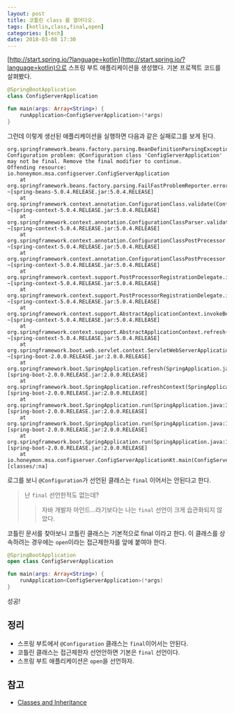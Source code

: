 ```yaml
---
layout: post
title: 코틀린 class 를 열어다오.  
tags: [kotlin,class,final,open]
categories: [tech]
date: 2018-03-08 17:30
---
```


[http://start.spring.io/?language=kotlin](http://start.spring.io/?language=kotlin)으로 스프링 부트 애플리케이션을 생성했다. 기본 프로젝트 코드를 살펴봤다.

```kotlin
@SpringBootApplication
class ConfigServerApplication

fun main(args: Array<String>) {
    runApplication<ConfigServerApplication>(*args)
}
```
그런데 이렇게 생선된 애플리케이션을 실행하면 다음과 같은 실패로그를 보게 된다.

```
org.springframework.beans.factory.parsing.BeanDefinitionParsingException: Configuration problem: @Configuration class 'ConfigServerApplication' may not be final. Remove the final modifier to continue.
Offending resource: io.honeymon.msa.configserver.ConfigServerApplication
	at org.springframework.beans.factory.parsing.FailFastProblemReporter.error(FailFastProblemReporter.java:72) ~[spring-beans-5.0.4.RELEASE.jar:5.0.4.RELEASE]
	at org.springframework.context.annotation.ConfigurationClass.validate(ConfigurationClass.java:217) ~[spring-context-5.0.4.RELEASE.jar:5.0.4.RELEASE]
	at org.springframework.context.annotation.ConfigurationClassParser.validate(ConfigurationClassParser.java:207) ~[spring-context-5.0.4.RELEASE.jar:5.0.4.RELEASE]
	at org.springframework.context.annotation.ConfigurationClassPostProcessor.processConfigBeanDefinitions(ConfigurationClassPostProcessor.java:317) ~[spring-context-5.0.4.RELEASE.jar:5.0.4.RELEASE]
	at org.springframework.context.annotation.ConfigurationClassPostProcessor.postProcessBeanDefinitionRegistry(ConfigurationClassPostProcessor.java:233) ~[spring-context-5.0.4.RELEASE.jar:5.0.4.RELEASE]
	at org.springframework.context.support.PostProcessorRegistrationDelegate.invokeBeanDefinitionRegistryPostProcessors(PostProcessorRegistrationDelegate.java:273) ~[spring-context-5.0.4.RELEASE.jar:5.0.4.RELEASE]
	at org.springframework.context.support.PostProcessorRegistrationDelegate.invokeBeanFactoryPostProcessors(PostProcessorRegistrationDelegate.java:93) ~[spring-context-5.0.4.RELEASE.jar:5.0.4.RELEASE]
	at org.springframework.context.support.AbstractApplicationContext.invokeBeanFactoryPostProcessors(AbstractApplicationContext.java:693) ~[spring-context-5.0.4.RELEASE.jar:5.0.4.RELEASE]
	at org.springframework.context.support.AbstractApplicationContext.refresh(AbstractApplicationContext.java:531) ~[spring-context-5.0.4.RELEASE.jar:5.0.4.RELEASE]
	at org.springframework.boot.web.servlet.context.ServletWebServerApplicationContext.refresh(ServletWebServerApplicationContext.java:140) ~[spring-boot-2.0.0.RELEASE.jar:2.0.0.RELEASE]
	at org.springframework.boot.SpringApplication.refresh(SpringApplication.java:752) [spring-boot-2.0.0.RELEASE.jar:2.0.0.RELEASE]
	at org.springframework.boot.SpringApplication.refreshContext(SpringApplication.java:388) [spring-boot-2.0.0.RELEASE.jar:2.0.0.RELEASE]
	at org.springframework.boot.SpringApplication.run(SpringApplication.java:327) [spring-boot-2.0.0.RELEASE.jar:2.0.0.RELEASE]
	at org.springframework.boot.SpringApplication.run(SpringApplication.java:1246) [spring-boot-2.0.0.RELEASE.jar:2.0.0.RELEASE]
	at org.springframework.boot.SpringApplication.run(SpringApplication.java:1234) [spring-boot-2.0.0.RELEASE.jar:2.0.0.RELEASE]
	at io.honeymon.msa.configserver.ConfigServerApplicationKt.main(ConfigServerApplication.kt:13) [classes/:na]
```

로그를 보니 ``@Configuration``가 선언된 클래스는 ``final`` 이어서는 안된다고 한다.

> 난 ``final`` 선언한적도 없는데?
>> 자바 개발자 마인드...라기보다는 나는 ``final`` 선언이 크게 습관화되지 않았다.

코틀린 문서를 찾아보니 코틀린 클래스는 기본적으로 final 이라고 한다. 이 클래스를 상속하려는 경우에는 ``open``이라는 접근제한자를 앞에 붙여야 한다.

```kotlin
@SpringBootApplication
open class ConfigServerApplication

fun main(args: Array<String>) {
    runApplication<ConfigServerApplication>(*args)
}
```

성공!

## 정리
* 스프링 부트에서 ``@Configuration`` 클래스는 ``final``이어서는 안된다.
* 코틀린 클래스는 접근제한자 선언안하면 기본은 ``final`` 선언이다.
* 스프링 부트 애플리케이션은 ``open``을 선언하자.

## 참고
* [Classes and Inheritance](https://kotlinlang.org/docs/reference/classes.html#classes-and-inheritance)
